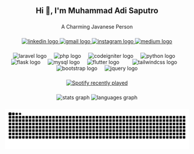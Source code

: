 <h2 align="center">Hi 👋, I'm Muhammad Adi Saputro</h2>

###

<p align="center">A Charming Javanese Person</p>

###

<div align="center">
  <a href="https://www.linkedin.com/in/mhmmdadisptr/" target="_blank">
    <img src="https://img.shields.io/static/v1?message=LinkedIn&logo=linkedin&label=&color=0077B5&logoColor=white&labelColor=&style=for-the-badge" height="27" alt="linkedin logo"  />
  </a>
  <a href="mailto:muhammadxxz7@gmail.com" target="_blank">
    <img src="https://img.shields.io/static/v1?message=Gmail&logo=gmail&label=&color=D14836&logoColor=white&labelColor=&style=for-the-badge" height="27" alt="gmail logo"  />
  </a>
  <a href="https://www.instagram.com/mhmmd.adi_sptro/" target="_blank">
    <img src="https://img.shields.io/static/v1?message=Instagram&logo=instagram&label=&color=E4405F&logoColor=white&labelColor=&style=for-the-badge" height="27" alt="instagram logo"  />
  </a>
  <a href="https://medium.com/@adisptro" target="_blank">
    <img src="https://img.shields.io/static/v1?message=Medium&logo=medium&label=&color=12100E&logoColor=white&labelColor=&style=for-the-badge" height="27" alt="medium logo"  />
  </a>
</div>

###

<div align="center">
  <img src="https://skillicons.dev/icons?i=laravel" height="36" alt="laravel logo"  />
  <img width="12" />
  <img src="https://skillicons.dev/icons?i=php" height="36" alt="php logo"  />
  <img width="12" />
  <img src="https://cdn.simpleicons.org/codeigniter/EF4223" height="36" alt="codeigniter logo"  />
  <img width="12" />
  <img src="https://skillicons.dev/icons?i=py" height="36" alt="python logo"  />
  <img width="12" />
  <img src="https://skillicons.dev/icons?i=flask" height="36" alt="flask logo"  />
  <img width="12" />
  <img src="https://skillicons.dev/icons?i=mysql" height="36" alt="mysql logo"  />
  <img width="12" />
  <img src="https://skillicons.dev/icons?i=flutter" height="36" alt="flutter logo"  />
  <img width="12" />
  <img width="12" />
  <img src="https://skillicons.dev/icons?i=tailwind" height="36" alt="tailwindcss logo"  />
  <img width="12" />
  <img src="https://skillicons.dev/icons?i=bootstrap" height="36" alt="bootstrap logo"  />
  <img width="12" />
  <img src="https://cdn.simpleicons.org/jquery/0769AD" height="36" alt="jquery logo"  />
</div>

###

<div align="center">
  <a href="https://open.spotify.com/user/cxwluuqm2aumgtu5qtybukiow">
    <img src="https://spotify-recently-played-readme.vercel.app/api?user=cxwluuqm2aumgtu5qtybukiow&count=5&unique=true" alt="Spotify recently played"  />
  </a>
</div>

###

<div align="center">
  <img src="https://github-readme-stats.vercel.app/api?username=xyz970&hide_title=false&hide_rank=false&show_icons=true&include_all_commits=true&count_private=true&disable_animations=false&theme=dracula&locale=en&hide_border=false&order=1" height="150" alt="stats graph"  />
  <img src="https://github-readme-stats.vercel.app/api/top-langs?username=xyz970&locale=en&hide_title=false&layout=compact&card_width=320&langs_count=5&theme=dracula&hide_border=false&order=2" height="150" alt="languages graph"  />
</div>

###

<img src="https://raw.githubusercontent.com/xyz970/xyz970/output/snake.svg" alt="Snake animation" />

###
